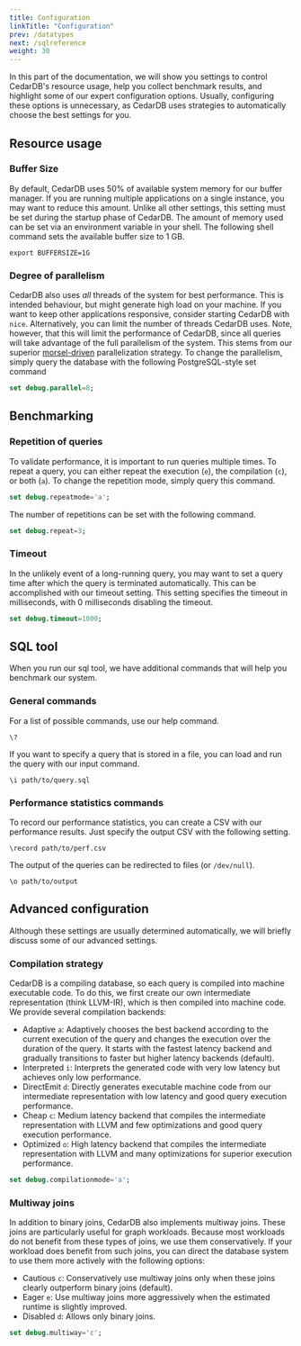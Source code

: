 ```yaml
---
title: Configuration
linkTitle: "Configuration"
prev: /datatypes
next: /sqlreference
weight: 30
---
```


In this part of the documentation, we will show you settings to control CedarDB's resource usage, help you collect benchmark results, and highlight some of our expert configuration options.
Usually, configuring these options is unnecessary, as CedarDB uses strategies to automatically choose the best settings for you.


## Resource usage

### Buffer Size

By default, CedarDB uses 50% of available system memory for our buffer manager.
If you are running multiple applications on a single instance, you may want to reduce this amount.
Unlike all other settings, this setting must be set during the startup phase of CedarDB.
The amount of memory used can be set via an environment variable in your shell.
The following shell command sets the available buffer size to 1 GB.

```shell
export BUFFERSIZE=1G
```

### Degree of parallelism

CedarDB also uses *all* threads of the system for best performance.
This is intended behaviour, but might generate high load on your machine.
If you want to keep other applications responsive, consider starting CedarDB with `nice`.
Alternatively, you can limit the number of threads CedarDB uses.
Note, however, that this will limit the performance of CedarDB, since all queries will take advantage of the full parallelism of the system.
This stems from our superior [morsel-driven](https://db.in.tum.de/~leis/papers/morsels.pdf) parallelization strategy.
To change the parallelism, simply query the database with the following PostgreSQL-style set command

```sql
set debug.parallel=8;
```

## Benchmarking


### Repetition of queries

To validate performance, it is important to run queries multiple times.
To repeat a query, you can either repeat the execution (`e`), the compilation (`c`), or both (`a`).
To change the repetition mode, simply query this command.

```sql
set debug.repeatmode='a';
```

The number of repetitions can be set with the following command.

```sql
set debug.repeat=3;
```


### Timeout

In the unlikely event of a long-running query, you may want to set a query time after which the query is terminated automatically.
This can be accomplished with our timeout setting.
This setting specifies the timeout in milliseconds, with 0 milliseconds disabling the timeout.

```sql
set debug.timeout=1000;
```

## SQL tool

When you run our sql tool, we have additional commands that will help you benchmark our system.

### General commands

For a list of possible commands, use our help command.

```
\?
```

If you want to specify a query that is stored in a file, you can load and run the query with our input command.

```
\i path/to/query.sql
```


### Performance statistics commands


To record our performance statistics, you can create a CSV with our performance results.
Just specify the output CSV with the following setting.

```
\record path/to/perf.csv
```


The output of the queries can be redirected to files (or `/dev/null`).

```
\o path/to/output
```


## Advanced configuration

Although these settings are usually determined automatically, we will briefly discuss some of our advanced settings.

### Compilation strategy

CedarDB is a compiling database, so each query is compiled into machine executable code.
To do this, we first create our own intermediate representation (think LLVM-IR), which is then compiled into machine code.
We provide several compilation backends:
  - Adaptive `a`: Adaptively chooses the best backend according to the current execution of the query and changes the execution over the duration of the query. It starts with the fastest latency backend and gradually transitions to faster but higher latency backends (default).
  - Interpreted `i`: Interprets the generated code with very low latency but achieves only low performance.
  - DirectEmit `d`: Directly generates executable machine code from our intermediate representation with low latency and good query execution performance.
  - Cheap `c`: Medium latency backend that compiles the intermediate representation with LLVM and few optimizations and good query execution performance.
  - Optimized `o`: High latency backend that compiles the intermediate representation with LLVM and many optimizations for superior execution performance.


```sql
set debug.compilationmode='a';
```

### Multiway joins

In addition to binary joins, CedarDB also implements multiway joins.
These joins are particularly useful for graph workloads.
Because most workloads do not benefit from these types of joins, we use them conservatively.
If your workload does benefit from such joins, you can direct the database system to use them more actively with the following options:
  - Cautious `c`: Conservatively use multiway joins only when these joins clearly outperform binary joins (default).
  - Eager `e`: Use multiway joins more aggressively when the estimated runtime is slightly improved.
  - Disabled `d`: Allows only binary joins.

```sql
set debug.multiway='c';
```

